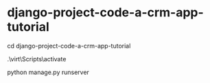 # django-project-code-a-crm-app-tutorial

cd django-project-code-a-crm-app-tutorial

.\virt\Scripts\activate

python manage.py runserver